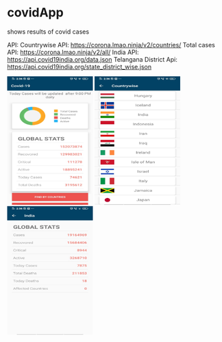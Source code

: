 # covidApp

shows results of covid cases

API:
Countrywise API:
https://corona.lmao.ninja/v2/countries/
Total cases API:
https://corona.lmao.ninja/v2/all/
India API:
https://api.covid19india.org/data.json
Telangana District Api:
https://api.covid19india.org/state_district_wise.json

<img src="1.jfif" width=200 height=300/>

<img src="2.jfif" width=200 height=300/>

<img src="3.jfif" width=200 height=300/>
